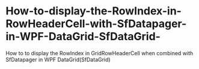 # How-to-display-the-RowIndex-in-RowHeaderCell-with-SfDatapager-in-WPF-DataGrid-SfDataGrid-
How to to display the RowIndex in GridRowHeaderCell when combined with SfDatapager in WPF DataGrid(SfDataGrid)
